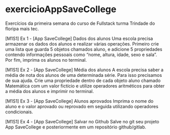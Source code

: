 # exercicioAppSaveCollege
Exercícios da primeira semana do curso de Fullstack turma Trindade do floripa mais tec.


[M1S1] Ex 1 - [App SaveCollege] Dados dos alunos
Uma escola precisa armazenar os dados dos alunos e realizar várias operações. Primeiro crie uma lista que guarda 5 objetos chamados aluno, e adicione 5 propriedades contendo informações pessoais como “nome, altura, idade, sexo e sala”. Por fim, imprima os alunos no terminal.

[M1S1] Ex 2 - [App SaveCollege] Média dos alunos
A escola precisa saber a média de nota dos alunos de uma determinada série. Para isso precisamos de sua ajuda. Crie uma propriedade dentro de cada objeto aluno chamado Matemática com um valor fictício e utilize operadores aritméticos para obter a média dos alunos e imprimir no terminal.

[M1S1] Ex 3 - [App SaveCollege] Alunos aprovados
Imprima o nome do aluno e o valor aprovado ou reprovado em seguida utilizando operadores condicionais. 

[M1S1] Ex 4 -  [App SaveCollege] Salvar no Github
Salve no git seu projeto App SaveCollege e posteriormente em um repositório github/gitlab.
